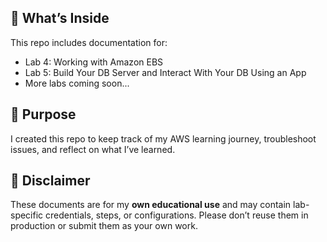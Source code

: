 ## 🧠 What’s Inside

This repo includes documentation for:

- Lab 4: Working with Amazon EBS
- Lab 5: Build Your DB Server and Interact With Your DB Using an App
- More labs coming soon...

## 📌 Purpose

I created this repo to keep track of my AWS learning journey, troubleshoot issues, and reflect on what I’ve learned.

## 🛑 Disclaimer

These documents are for my **own educational use** and may contain lab-specific credentials, steps, or configurations. Please don’t reuse them in production or submit them as your own work.
